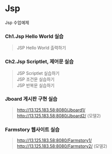 # Jsp
Jsp 수업예제

### Ch1.Jsp Hello World 실습
> JSP Hello World 출력하기

### Ch2.Jsp Scriptlet, 제어문 실습
> JSP Scriptlet 실습하기
></br>
> JSP 조건문 실습하기
></br>
> JSP 반복문 실습하기

### Jboard 게시판 구현 실습
> http://13.125.183.58:8080/Jboard1/
> </br>
> http://13.125.183.58:8080/Jboard2/ (모델2)

### Farmstory 웹사이트 실습
> http://13.125.183.58:8080/Farmstory1/
> </br>
> http://13.125.183.58:8080/Farmstory2/ (모델2)
